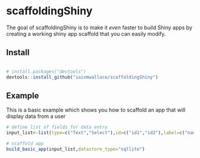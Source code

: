 # scaffoldingShiny

The goal of scaffoldingShiny is to make it *even* faster to build Shiny apps by creating a working shiny app scaffold that you can easily modify.

## Install
``` r

# install.packages("devtools")
devtools::install_github("iainmwallace/scaffoldingShiny")

```

## Example

This is a basic example which shows you how to scaffold an app that will display data from a user

``` r
# define list of fields for data entry
input_list<-list(type=c("Text","Select"),id=c("id1","id2"),label=c("name","description"))

# scaffold app
build_basic_app(input_list,datastore_type="sqllite")

```

